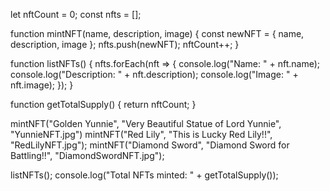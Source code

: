 let nftCount = 0;
const nfts = [];

function mintNFT(name, description, image) {
  const newNFT = { name, description, image };
  nfts.push(newNFT);
  nftCount++;
}

function listNFTs() {
  nfts.forEach(nft => {
    console.log("Name: " + nft.name);
    console.log("Description: " + nft.description);
    console.log("Image: " + nft.image);
  });
}

function getTotalSupply() {
  return nftCount;
}

mintNFT("Golden Yunnie", "Very Beautiful Statue of Lord Yunnie", "YunnieNFT.jpg")
mintNFT("Red Lily", "This is Lucky Red Lily!!", "RedLilyNFT.jpg");
mintNFT("Diamond Sword", "Diamond Sword for Battling!!", "DiamondSwordNFT.jpg");

listNFTs();
console.log("Total NFTs minted: " + getTotalSupply());
